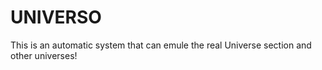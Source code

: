 # UNIVERSO
This is an automatic system that can emule the real Universe section and other universes!
